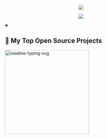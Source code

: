 <p align="center">
  
  <a href="https://github.com/da2space/readme-typing-svg">
    <img src="https://readme-typing-svg.demolab.com/?lines=%20da2space&font=Fira%20Code&center=true&width=440&height=45&color=F70C0CFF&vCenter=true&pause=10000000000000&size=22" /></a>
</p>

<p align="center">
  
  <a href="https://github.com/da2space/readme-typing-svg">
    <img src="https://readme-typing-svg.demolab.com/?lines=%20Web%20and%20app%20developer;Experienced%20editor;Always%20learning%20new%20things&font=Fira%20Code&center=true&width=440&height=45&color=F70C0CFF&vCenter=true&pause=1000&size=22" /></a>
</p>


<details open> 
  <summary><h2>📘 My Top Open Source Projects</h2></summary>
   <p align="left">
    <a href="https://github.com/da2space/tictactoe"><img width="278" src="https://github.com/da2space/tictactoe&repo=tictactoe&theme=react&bg_color=1F222E&title_color=F85D7F&hide_border=true&icon_color=F8D866&show_icons=false" alt="readme-typing-svg"></a>
